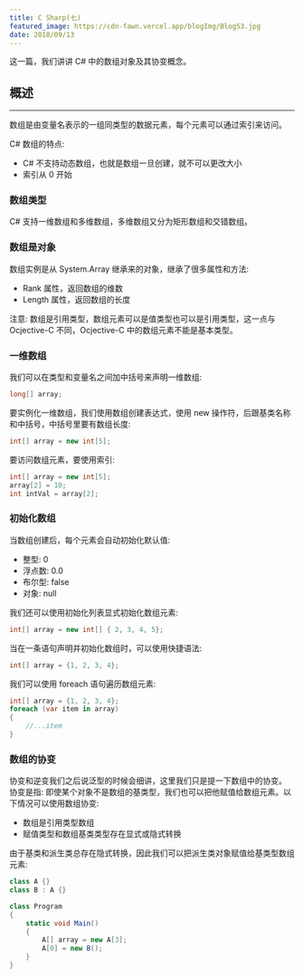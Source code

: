 ```yaml
---
title: C Sharp(七)
featured_image: https://cdn-fawn.vercel.app/blogImg/Blog53.jpg
date: 2018/09/13
---
```


这一篇，我们讲讲 C# 中的数组对象及其协变概念。

## 概述
***  
数组是由变量名表示的一组同类型的数据元素，每个元素可以通过索引来访问。

C# 数组的特点: 
- C# 不支持动态数组，也就是数组一旦创建，就不可以更改大小
- 索引从 0 开始

### 数组类型
C# 支持一维数组和多维数组，多维数组又分为矩形数组和交错数组。

### 数组是对象
数组实例是从 System.Array 继承来的对象，继承了很多属性和方法: 
- Rank 属性，返回数组的维数
- Length 属性，返回数组的长度

注意: 数组是引用类型，数组元素可以是值类型也可以是引用类型，这一点与 Ocjective-C 不同，Ocjective-C 中的数组元素不能是基本类型。

### 一维数组
我们可以在类型和变量名之间加中括号来声明一维数组: 
``` csharp
long[] array;
```

要实例化一维数组，我们使用数组创建表达式，使用 new 操作符，后跟基类名称和中括号，中括号里要有数组长度: 
``` csharp
int[] array = new int[5];
```

要访问数组元素，要使用索引: 
``` csharp
int[] array = new int[5];
array[2] = 10;
int intVal = array[2];
```

### 初始化数组
当数组创建后，每个元素会自动初始化默认值: 
- 整型: 0
- 浮点数: 0.0
- 布尔型: false
- 对象: null

我们还可以使用初始化列表显式初始化数组元素: 
``` csharp
int[] array = new int[] { 2, 3, 4, 5};
```

当在一条语句声明并初始化数组时，可以使用快捷语法: 
``` csharp
int[] array = {1, 2, 3, 4};
```

我们可以使用 foreach 语句遍历数组元素: 
``` csharp
int[] array = {1, 2, 3, 4};
foreach (var item in array) 
{
    //...item
}
```

### 数组的协变
协变和逆变我们之后说泛型的时候会细讲，这里我们只是提一下数组中的协变。
协变是指: 即使某个对象不是数组的基类型，我们也可以把他赋值给数组元素。以下情况可以使用数组协变: 
- 数组是引用类型数组
- 赋值类型和数组基类类型存在显式或隐式转换

由于基类和派生类总存在隐式转换，因此我们可以把派生类对象赋值给基类型数组元素: 
``` csharp
class A {}
class B : A {}

class Program
{
    static void Main()
    {
        A[] array = new A[3];
        A[0] = new B();
    }
}
```